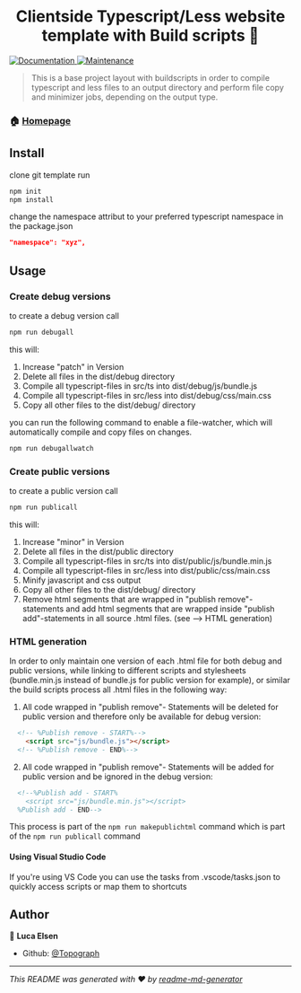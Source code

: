 <h1 align="center">Clientside Typescript/Less website template with Build scripts 👋</h1>
<p>
  <a href="https://github.com/Topograph/template-clientside-tsc-less#readme" target="_blank">
    <img alt="Documentation" src="https://img.shields.io/badge/documentation-yes-brightgreen.svg" />
  </a>
  <a href="https://github.com/Topograph/website3d-npm/graphs/commit-activity" target="_blank">
    <img alt="Maintenance" src="https://img.shields.io/badge/Maintained%3F-yes-green.svg" />
  </a>
</p>

> This is a base project layout with buildscripts in order to compile typescript and less files to an output directory and perform file copy and minimizer jobs, depending on the output type.

### 🏠 [Homepage](https://lucaelsen.de)

## Install

clone git template
run

```sh
npm init
npm install
```
change the namespace attribut to your preferred typescript namespace in the package.json
```json
"namespace": "xyz",
```

## Usage

### Create debug versions

to create a debug version call
```sh
npm run debugall
```

this will:
1. Increase "patch" in Version
2. Delete all files in the dist/debug directory
3. Compile all typescript-files in src/ts into dist/debug/js/bundle.js
4. Compile all typescript-files in src/less into dist/debug/css/main.css
5. Copy all other files to the dist/debug/ directory

you can run the following command to enable a file-watcher, which will automatically compile and copy files on changes.

```sh
npm run debugallwatch
```

### Create public versions

to create a public version call
```sh
npm run publicall
```

this will:
1. Increase "minor" in Version
2. Delete all files in the dist/public directory
3. Compile all typescript-files in src/ts into dist/public/js/bundle.min.js
4. Compile all typescript-files in src/less into dist/public/css/main.css
5. Minify javascript and css output
6. Copy all other files to the dist/debug/ directory
7. Remove html segments that are wrapped in "publish remove"-statements and add html segments that are wrapped inside "publish add"-statements in all source .html files. (see --> HTML generation)


### HTML generation

In order to only maintain one version of each .html file for both debug and public versions, while linking to different scripts and stylesheets (bundle.min.js instead of bundle.js for public version for example), or similar the build scripts process all .html files in the following way:

1. All code wrapped in "publish remove"- Statements will be deleted for public version and therefore only be available for debug version:

```html
  <!-- %Publish remove - START%-->
    <script src="js/bundle.js"></script>
  <!-- %Publish remove - END%-->
```
2. All code wrapped in "publish remove"- Statements will be added for public version and be ignored in the debug version:

```html
  <!--%Publish add - START%
    <script src="js/bundle.min.js"></script>
  %Publish add - END-->
```

This process is part of the ```npm run makepublichtml``` command which is part of the ```npm run publicall``` command

#### Using Visual Studio Code

If you're using VS Code you can use the tasks from .vscode/tasks.json to quickly access scripts or map them to shortcuts

## Author

👤 **Luca Elsen**

* Github: [@Topograph](https://github.com/Topograph)

***
_This README was generated with ❤️ by [readme-md-generator](https://github.com/kefranabg/readme-md-generator)_